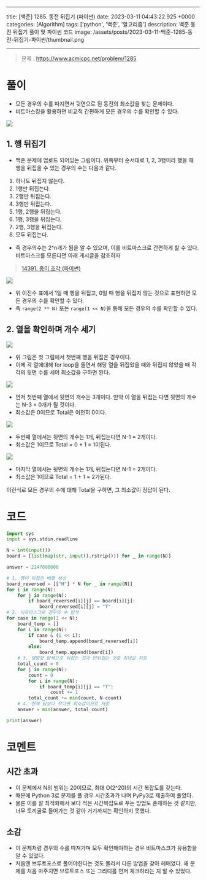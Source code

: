 

---
title: [백준] 1285. 동전 뒤집기 (파이썬)
date: 2023-03-11 04:43:22.925 +0000
categories: [Algorithm]
tags: ['python', '백준', '알고리즘']
description: 백준 동전 뒤집기 풀이 및 파이썬 코드
image: /assets/posts/2023-03-11-백준-1285-동전-뒤집기-파이썬/thumbnail.png

---

> 문제 : https://www.acmicpc.net/problem/1285

# 풀이

- 모든 경우의 수를 따지면서 뒷면으로 된 동전의 최소값을 찾는 문제이다.
- 비트마스킹을 활용하면 비교적 간편하게 모든 경우의 수를 확인할 수 있다.

![](/assets/posts/2023-03-11-백준-1285-동전-뒤집기-파이썬/img0.png)

## 1. 행 뒤집기

- 백준 문제에 업로드 되어있는 그림이다. 위쪽부터 순서대로 1, 2, 3행이라 했을 때 행을 뒤집을 수 있는 경우의 수는 다음과 같다.

1. 하나도 뒤집지 않는다.
2. 1행만 뒤집는다.
3. 2행만 뒤집는다.
4. 3행만 뒤집는다.
5. 1행, 2행을 뒤집는다.
6. 1행, 3행을 뒤집는다.
7. 2행, 3행을 뒤집는다.
8. 모두 뒤집는다.

- 즉 경우의수는 2^n개가 됨을 알 수 있으며, 이를 비트마스크로 간편하게 할 수 있다.
비트마스크를 모른다면 아래 게시글을 참조하자

> [14391. 종이 조각 (파이썬)](https://velog.io/@cjkangme/%EB%B0%B1%EC%A4%80-14391.-%EC%A2%85%EC%9D%B4-%EC%A1%B0%EA%B0%81-%ED%8C%8C%EC%9D%B4%EC%8D%AC)

![](/assets/posts/2023-03-11-백준-1285-동전-뒤집기-파이썬/img1.png)

- 위 이진수 표에서 1일 때 행을 뒤집고, 0일 때 행을 뒤집지 않는 것으로 표현하면 모든 경우의 수를 확인할 수 있다.
- 즉 `range(2 ** N)` 또는 `range(1 << N)`을 통해 모든 경우의 수를 확인할 수 있다.

## 2. 열을 확인하며 개수 세기

![](/assets/posts/2023-03-11-백준-1285-동전-뒤집기-파이썬/img2.png)

- 위 그림은 첫 그림에서 첫번째 행을 뒤집은 경우이다.
- 이제 각 열에대해 for loop을 돌면서 해당 열을 뒤집었을 때와 뒤집지 않았을 때 각각의 뒷면 수를 세어 최소값을 구하면 된다.

![](/assets/posts/2023-03-11-백준-1285-동전-뒤집기-파이썬/img3.png)

- 먼저 첫번째 열에서 뒷면의 개수는 3개이다. 만약 이 열을 뒤집는 다면 뒷면의 개수는 N-3 = 0개가 될 것이다. 
- 최소값은 0이므로 Total은 여전히 0이다.

![](/assets/posts/2023-03-11-백준-1285-동전-뒤집기-파이썬/img4.png)

- 두번째 열에서는 뒷면의 개수는 1개, 뒤집는다면 N-1 = 2개이다.
- 최소값은 1이므로 Total = 0 + 1 = 1이된다.

![](/assets/posts/2023-03-11-백준-1285-동전-뒤집기-파이썬/img5.png)

- 마지막 열에서는 뒷면의 개수는 1개, 뒤집는다면 N-1 = 2개이다.
- 최소값은 1이므로 Total = 1 + 1 = 2가된다.


이런식로 모든 경우의 수에 대해 Total을 구하면, 그 최소값이 정답이 된다.

# 코드

```python
import sys
input = sys.stdin.readline

N = int(input())
board = [list(map(str, input().rstrip())) for _ in range(N)]

answer = 2147000000

# 1. 행이 뒤집힌 배열 생성
board_reversed = [["H"] * N for _ in range(N)]
for i in range(N):
    for j in range(N):
        if board_reversed[i][j] == board[i][j]:
            board_reversed[i][j] = "T"
# 2. 비트마스크로 경우의 수 탐색
for case in range(1 << N):
    board_temp = []
    for i in range(N):
        if case & (1 << i):
            board_temp.append(board_reversed[i])
        else:
            board_temp.append(board[i])
    # 3. 열방향 탐색으로 뒤집는 것과 안뒤집는 것중 최대값 저장
    total_count = 0
    for j in range(N):
        count = 0
        for i in range(N):
            if board_temp[i][j] == "T":
                count += 1
        total_count += min(count, N-count)
    # 4. 현재 답보다 작다면 최소값이므로 저장
    answer = min(answer, total_count)

print(answer)
```

# 코멘트

## 시간 초과

- 이 문제에서 N의 범위는 20이므로, 최대 O(2^20)의 시간 복잡도를 갖는다.
- 때문에 Python 3로 문제를 풀 경우 시간초과가 나며 PyPy3로 제출하여 풀었다.
- 물론 이를 잘 최적화해서 보다 적은 시간복잡도로 푸는 방법도 존재하는 것 같지만, 너무 토끼굴로 들어가는 것 같아 거기까지는 확인하지 못했다.

## 소감

- 이 문제처럼 경우의 수를 따져가며 모두 확인해야하는 경우 비트마스크가 유용함을 알 수 있었다.
- 처음엔 브루트포스로 풀어야한다는 것도 몰라서 다른 방법을 찾아 헤매었다. 왜 문제를 처음 마주치면 브루트포스 또는 그리디를 먼저 체크하라는 지 알 수 있었다.

        